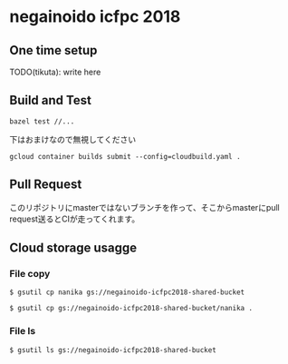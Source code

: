 # negainoido icfpc 2018

## One time setup

TODO(tikuta): write here

## Build and Test

`bazel test //...`

下はおまけなので無視してください

`gcloud container builds submit --config=cloudbuild.yaml .`



## Pull Request

このリポジトリにmasterではないブランチを作って、そこからmasterにpull request送るとCIが走ってくれます。

## Cloud storage usagge

### File copy

```
$ gsutil cp nanika gs://negainoido-icfpc2018-shared-bucket
```

```
$ gsutil cp gs://negainoido-icfpc2018-shared-bucket/nanika .
```

### File ls

```
$ gsutil ls gs://negainoido-icfpc2018-shared-bucket
```
